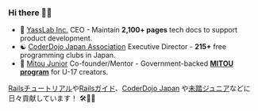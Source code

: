 ### Hi there 👋😆

- :japan: [YassLab Inc.](https://yasslab.jp/) CEO - Maintain **2,100+ pages** tech docs to support product development.
- :yin_yang: [CoderDojo Japan Association](https://coderdojo.jp/) Executive Director - **215+** free programming clubs in Japan.
- :mount_fuji: [Mitou Junior](https://jr.mitou.org/english) Co-founder/Mentor - Government-backed **[MITOU program](https://www.ipa.go.jp/english/about/about_2_3.html)** for U-17 creators.

[Railsチュートリアル](https://railstutorial.jp/)や[Railsガイド](https://railsguides.jp/)、[CoderDojo Japan](https://coderdojo.jp/) や[未踏ジュニア](https://jr.mitou.org/)などに日々貢献しています！ 🛠💨✨

